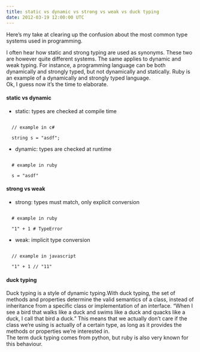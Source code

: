 ```yaml
---
title: static vs dynamic vs strong vs weak vs duck typing
date: 2012-03-19 12:00:00 UTC
---
```


Here’s my take at clearing up the confusion about the most common type systems
used in programming.

I often hear how static and strong typing are used as synonyms. These two are
however quite different systems. The same applies to dynamic and weak typing.
For instance, a programming language can be both dynamically and strongly
typed, but not dynamically and statically. Ruby is an example of a dynamically
and strongly typed language.    
Ok, I guess now it’s the time to elaborate.

#### static vs dynamic

-   static: types are checked at compile time

<pre><code class="language-csharp">
  // example in c#

  string s = "asdf";
</code></pre>

-   dynamic: types are checked at runtime

<pre><code class="language-ruby">
  # example in ruby

  s = "asdf"
</code></pre>

#### strong vs weak

-   strong: types must match, only explicit conversion

<pre><code class="language-ruby">
  # example in ruby

  "1" + 1 # TypeError
</code></pre>

-   weak: implicit type conversion

<pre><code class="language-javascript">
  // example in javascript

  "1" + 1 // "11"
</code></pre>

#### duck typing

Duck typing is a style of dynamic typing.With duck typing, the set of methods
and properties determine the valid semantics of a class, instead of inheritance
from a specific class or implementation of an interface.    “When I see a bird
that walks like a duck and swims like a duck and quacks like a duck, I call
that bird a duck.”    This means that we actually don’t care if the class we’re
using is actually of a certain type, as long as it provides the methods or
properties we’re interested in.    
The term duck typing comes from python, but ruby is also very known for this
behaviour.
